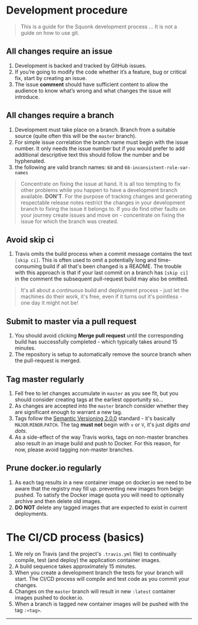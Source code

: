 # Development procedure
>   This is a guide for the Squonk development process ...
    It is not a guide on how to use git.

## All changes require an issue
1.  Development is backed and tracked by GitHub issues.
1.  If you’re going to modify the code whether it’s a feature,
    bug or critical fix, start by creating an issue.
1.  The issue **comment** should have sufficient content to allow the audience
    to know what’s wrong and what changes the issue will introduce.

## All changes require a branch
1.  Development must take place on a branch.
    Branch from a suitable source (quite often this will be the `master` branch).
1.  For simple issue correlation the branch name must begin with the issue
    number. It only needs the issue number but if you would prefer to add
    additional descriptive text this should follow the number and be hyphenated.
1.  the following are valid branch names: `68` and `68-inconsistent-role-var-names`

>   Concentrate on fixing the issue at hand. It is all too tempting to
    fix other problems while you happen to have a development branch available.
    **DON'T**. For the purpose of tracking changes and generating respectable
    release notes restrict the changes in your development branch to fixing
    the issue it belongs to. If you do find other faults on your journey
    create issues and move on - concentrate on fixing the issue for which the
    branch was created. 

## Avoid skip ci
1.  Travis omits the build process when a commit message contains the
    text `[skip ci]`. This is often used to omit a potentially long and
    time-consuming build if all that's been changed is a README. The trouble
    with this approach is that if your last commit on a branch has `[skip ci]`
    in the comment the subsequent pull-request build may also be omitted.

>   It's all about a _continuous_ build and deployment process - just let the
    machines do their work, it's free, even if it turns out it's pointless
    - one day it might not be!
     
## Submit to master via a pull request
1.  You should avoid clicking **Merge pull request** until the
    corresponding build has successfully completed - which typically takes
    around 15 minutes.
1.  The repository is setup to automatically remove the source branch
    when the pull-request is merged.

## Tag master regularly
1.  Fell free to let changes accumulate in `master` as you see fit, but you
    should consider creating tags at the earliest opportunity so...
1.  As changes are accepted into the `master` branch consider whether they
    are significant enough to warrant a new tag.
1.  Tags follow the [Semantic Versioning 2.0.0] standard - it's basically
    `MAJOR`.`MINOR`.`PATCH`. The tag **must not** begin with `v` or `V`,
    it's just _digits and dots_.
1.  As a side-effect of the way Travis works, tags on non-master branches also
    result in an image build and push to Docker. For this reason, for now,
    please avoid tagging non-master branches.

## Prune docker.io regularly
1.  As each tag results in a new container image on docker.io we need
    to be aware that the registry may fill up. preventing new images
    from beign pushed. To satisfy the Docker image quota you will need
    to optionally archive and then delete old images.
1.  **DO NOT** delete any tagged images that are expected to exist in
    current deployments.

# The CI/CD process (basics)
1.  We rely on Travis (and the project's `.travis.yml` file) to continually
    compile, test (and deploy) the application container images.
1.  A build sequence takes approximately 15 minutes.
1.  When you create a development branch the tests for your branch will start.
    The CI/CD process will compile and test code as you commit your changes.
1.  Changes on the `master` branch will result in new `:latest` container
    images pushed to docker.io.
1.  When a branch is tagged new container images will be pushed with the
    tag `:<tag>`.

---

[Semantic Versioning 2.0.0]: https://semver.org
